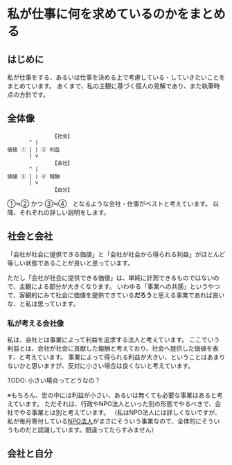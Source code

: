 # 私が仕事に何を求めているのかをまとめる

## はじめに

私が仕事をする、あるいは仕事を決める上で考慮している・していきたいことをまとめています。
あくまで、私の主観に基づく個人の見解であり、また執筆時点の方針です。

## 全体像

```text
　　　　　　  　　【社会】
       ^ |
価値 ① | | ② 利益
       | v
　　  　　　　　　【会社】
       ^ |
価値 ③ | | ④ 報酬
       | v
　　　  　　　　　【自分】
```

①≒② かつ ③≒④　となるような会社・仕事がベストと考えています。
以降、それぞれの詳しい説明をします。

## 社会と会社

「会社が社会に提供できる価値」と「会社が社会から得られる利益」がほとんど等しい状態であることが良いと思っています。

ただし「会社が社会に提供できる価値」は、単純に計測できるものではないので、主観による部分が大きくなります。
いわゆる「事業への共感」というやつで、客観的にみて社会に価値を提供できている**だろう**と思える事業であれば良いな、と私は思っています。



### 私が考える会社像

私は、会社とは事業によって利益を追求する法人と考えています。
ここでいう利益とは、会社が社会に貢献した報酬と考えており、社会へ提供した価値を表す、と考えています。
事業によって得られる利益が大きい、ということはあまりないかと思いますが、反対に小さい場合は良くないと考えています。

TODO: 小さい場合ってどうなの？


※もちろん、世の中には利益が小さい、あるいは無くても必要な事業はあると考えています。
ただそれは、行政やNPO法人といった別の形態でやるべきで、会社でやる事業とは別と考えています。
（私はNPO法人には詳しくないですが、私が毎月寄付している[NPO法人](https://www.katariba.or.jp/about/)がまさにそういう事業なので、全体的にそういうものだと認識しています。間違ってたらすみません）

## 会社と自分



